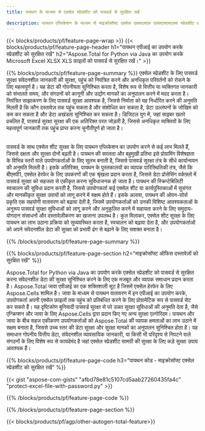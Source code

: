 ```yaml
---
title: पायथन के माध्यम से एक्सेल स्प्रेडशीट को पासवर्ड से सुरक्षित रखें 

description: पायथन एप्लिकेशन के माध्यम से माइक्रोसॉफ्ट एक्सेल एक्सएलएस एक्सएलएसएक्स स्प्रेडशीट की पासवर्ड सुरक्षा। आसानी से पासवर्ड लगाएं.
---
```


{{< blocks/products/pf/feature-page-wrap >}}
{{< blocks/products/pf/feature-page-header h1="पायथन एपीआई का उपयोग करके स्प्रेडशीट को सुरक्षित रखें" h2="Aspose.Total for Python via Java का उपयोग करके Microsoft Excel XLSX XLS फ़ाइलों को पासवर्ड से सुरक्षित रखें।" >}}

{{% blocks/products/pf/feature-page-summary %}}
एक्सेल स्प्रेडशीट के लिए पासवर्ड सुरक्षा संवेदनशील जानकारी की सुरक्षा, पहुंच को नियंत्रित करने और अनधिकृत परिवर्तनों को रोकने के लिए महत्वपूर्ण है। यह डेटा की गोपनीयता सुनिश्चित करता है, विशेष रूप से वित्तीय या व्यक्तिगत जानकारी को संभालते समय, और संगठनों को कानूनी और उद्योग मानकों का अनुपालन करने में मदद करता है। नियंत्रित साझाकरण के लिए पासवर्ड सुरक्षा आवश्यक है, जिससे निर्माता को यह निर्धारित करने की अनुमति मिलती है कि कौन दस्तावेज़ तक पहुंच सकता है और संशोधित कर सकता है, डेटा उल्लंघनों के जोखिम को कम कर सकता है और डेटा अखंडता सुनिश्चित कर सकता है। डिजिटल युग में, जहां साइबर खतरे प्रचलित हैं, पासवर्ड सुरक्षा सुरक्षा की एक अतिरिक्त परत जोड़ती है, जिससे अनधिकृत व्यक्तियों के लिए महत्वपूर्ण जानकारी तक पहुंच प्राप्त करना चुनौतीपूर्ण हो जाता है। <br /><br />

पासवर्ड के साथ एक्सेल शीट सुरक्षा के लिए पायथन एप्लिकेशन का उपयोग करने से कई लाभ मिलते हैं, जिससे दक्षता और सुरक्षा दोनों बढ़ती है। पायथन की सरलता और बहुमुखी प्रतिभा इसे प्रोग्रामिंग विशेषज्ञता के विभिन्न स्तरों वाले उपयोगकर्ताओं के लिए सुलभ बनाती है, जिससे पासवर्ड सुरक्षा तंत्र के सीधे कार्यान्वयन की अनुमति मिलती है। इसके अतिरिक्त, पायथन के पुस्तकालयों का व्यापक पारिस्थितिकी तंत्र, जैसे कि बीएमपी1, एक्सेल हेरफेर के लिए उपकरणों की एक श्रृंखला प्रदान करता है, जिससे डेटा प्रोसेसिंग वर्कफ़्लो में पासवर्ड सुरक्षा को सहजता से एकीकृत करना सुविधाजनक हो जाता है। पायथन की स्क्रिप्टेबिलिटी स्वचालन की सुविधा प्रदान करती है, जिससे उपयोगकर्ता कई एक्सेल शीट या कार्यपुस्तिकाओं में सुसंगत और मानकीकृत सुरक्षा उपायों को लागू करने में सक्षम होते हैं। इसके अलावा, पायथन की ओपन-सोर्स प्रकृति एक सहयोगी वातावरण को बढ़ावा देती है, जिसमें उपयोगकर्ताओं को उनकी विशिष्ट आवश्यकताओं के अनुरूप पासवर्ड सुरक्षा सुविधाओं को लागू करने और अनुकूलित करने में सहायता करने के लिए समुदाय-योगदान संसाधनों और दस्तावेज़ीकरण का खजाना उपलब्ध है। कुल मिलाकर, एक्सेल शीट सुरक्षा के लिए पायथन का लाभ उठाना प्रक्रिया को सुव्यवस्थित करता है, स्वचालन को बढ़ावा देता है, और उपयोगकर्ताओं को अपने संवेदनशील डेटा की सुरक्षा को प्रभावी ढंग से बढ़ाने के लिए सशक्त बनाता है।

{{% /blocks/products/pf/feature-page-summary  %}}



{{% blocks/products/pf/feature-page-section  h2="माइक्रोसॉफ्ट ऑफिस दस्तावेज़ों को सुरक्षित रखें" %}}

Aspose.Total for Python via Java का उपयोग करके एक्सेल स्प्रेडशीट को पासवर्ड से सुरक्षित करना संवेदनशील डेटा की सुरक्षा सुनिश्चित करने के लिए एक मजबूत और व्यापक समाधान प्रदान करता है। Aspose.Total जावा एपीआई का एक शक्तिशाली सूट है जिसमें एक्सेल हेरफेर के लिए Aspose.Cells शामिल है। जावा के माध्यम से पायथन वातावरण में इन एपीआई का उपयोग करके, उपयोगकर्ता अपनी एक्सेल फ़ाइलों तक पहुंच को प्रतिबंधित करने के लिए प्रोग्रामेटिक रूप से पासवर्ड सेट कर सकते हैं। यह दृष्टिकोण बुनियादी पासवर्ड सुरक्षा से परे उन्नत सुरक्षा सुविधाओं की अनुमति देता है, जैसे एन्क्रिप्शन और जावा के लिए Aspose.Cells द्वारा प्रदान किए गए अन्य सुरक्षा एल्गोरिदम। पायथन और जावा के बीच सहज एकीकरण उपयोगकर्ताओं को Aspose.Total की व्यापक क्षमताओं का लाभ उठाने में सक्षम बनाता है, जिससे उच्च स्तर की डेटा सुरक्षा और सुरक्षा मानकों का अनुपालन सुनिश्चित होता है। यह समाधान गोपनीय वित्तीय डेटा, संवेदनशील व्यावसायिक जानकारी, या किसी भी परिदृश्य से निपटने वाले संगठनों के लिए विशेष रूप से फायदेमंद है जहां एक्सेल स्प्रेडशीट सामग्री की सुरक्षा के लिए कड़े सुरक्षा उपाय आवश्यक हैं।

{{% blocks/products/pf/feature-page-code h3="पायथन कोड - माइक्रोसॉफ्ट एक्सेल स्प्रेडशीट को सुरक्षित रखें" %}}

{{< gist "aspose-com-gists" "afbd78e81c5107cd5aab27260435fa4c" "protect-excel-file-with-password.py" >}}

{{% /blocks/products/pf/feature-page-code  %}}

{{% /blocks/products/pf/feature-page-section %}}

{{< blocks/products/pf/agp/other-autogen-total-feature>}}